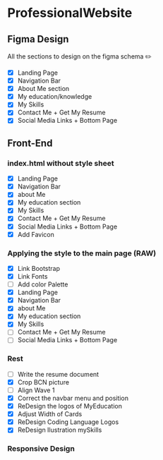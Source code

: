 # ProfessionalWebsite

## Figma Design

All the sections to design on the figma schema ✏️

* [x] Landing Page
* [x] Navigation Bar
* [x] About Me section
* [x] My education/knowledge
* [x] My Skills
* [x] Contact Me + Get My Resume
* [x] Social Media Links + Bottom Page

## Front-End

### index.html without style sheet

* [x] Landing Page
* [x] Navigation Bar
* [x] about Me
* [x] My education section
* [x] My Skills
* [x] Contact Me + Get My Resume
* [x] Social Media Links + Bottom Page
* [x] Add Favicon 

### Applying the style to the main page (RAW)

* [x] Link Bootstrap
* [x] Link Fonts
* [ ] Add color Palette
* [x] Landing Page
* [x] Navigation Bar
* [x] about Me
* [x] My education section
* [x] My Skills
* [ ] Contact Me + Get My Resume
* [ ] Social Media Links + Bottom Page

### Rest

* [ ] Write the resume document
* [x] Crop BCN picture
* [ ] Align Wave 1
* [x] Correct the navbar menu and position
* [x] ReDesign the logos of MyEducation
* [x] Adjust Width of Cards
* [x] ReDesign Coding Language Logos
* [x] ReDesign Ilustration mySkills

### Responsive Design
